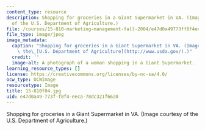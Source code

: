 ```yaml
---
content_type: resource
description: Shopping for groceries in a Giant Supermarket in VA. (Image courtesy
  of the U.S. Department of Agriculture.)
file: /courses/15-810-marketing-management-fall-2004/e47d0a49773ff8f4eeca78dc321f6620_15-810f04.jpg
file_type: image/jpeg
image_metadata:
  caption: "Shopping for groceries in a Giant Supermarket in VA. (Image courtesy of\
    \ the\_[U.S. Department of Agriculture](http://www.usda.gov/).)"
  credit: ''
  image-alt: A photograph of a woman shopping in a Giant Supermarket.
learning_resource_types: []
license: https://creativecommons.org/licenses/by-nc-sa/4.0/
ocw_type: OCWImage
resourcetype: Image
title: 15-810f04.jpg
uid: e47d0a49-773f-f8f4-eeca-78dc321f6620
---
```

Shopping for groceries in a Giant Supermarket in VA. (Image courtesy of the U.S. Department of Agriculture.)